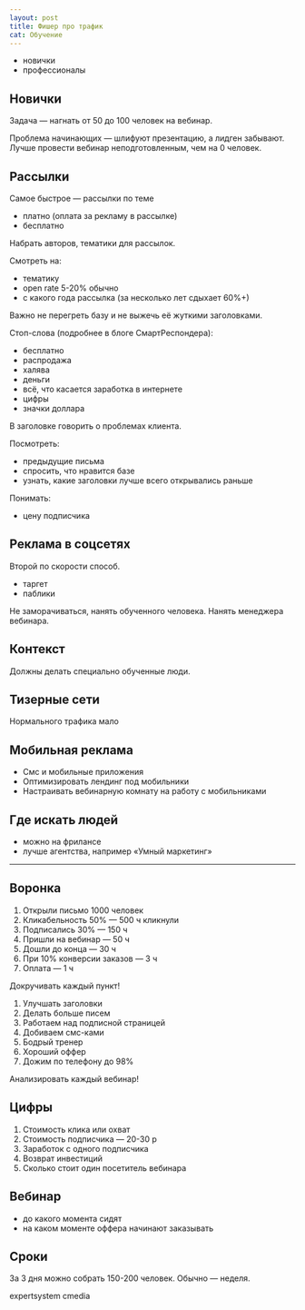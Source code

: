```yaml
---
layout: post
title: Фишер про трафик
cat: Обучение
---
```


- новички
- профессионалы

## Новички

Задача — нагнать от 50 до 100 человек на вебинар.

Проблема начинающих — шлифуют презентацию, а лидген забывают. Лучше провести вебинар неподготовленным, чем на 0 человек.

## Рассылки

Самое быстрое — рассылки по теме

- платно (оплата за рекламу в рассылке)
- бесплатно

Набрать авторов, тематики для рассылок.

Смотреть на:

- тематику
- open rate 5-20% обычно
- с какого года рассылка (за несколько лет сдыхает 60%+)

Важно не перегреть базу и не выжечь её жуткими заголовками.

Стоп-слова (подробнее в блоге СмартРеспондера):

- бесплатно
- распродажа
- халява
- деньги
- всё, что касается заработка в интернете
- цифры
- значки доллара

В заголовке говорить о проблемах клиента.

Посмотреть:

- предыдущие письма
- спросить, что нравится базе
- узнать, какие заголовки лучше всего открывались раньше

Понимать:

- цену подписчика

## Реклама в соцсетях

Второй по скорости способ.

- таргет
- паблики

Не заморачиваться, нанять обученного человека. Нанять менеджера вебинара.

## Контекст

Должны делать специально обученные люди.

## Тизерные сети

Нормального трафика мало

## Мобильная реклама

- Смс и мобильные приложения
- Оптимизировать лендинг под мобильники
- Настраивать вебинарную комнату на работу с мобильниками

## Где искать людей

- можно на фрилансе
- лучше агентства, например «Умный маркетинг»

----

## Воронка

1. Открыли письмо 1000 человек
2. Кликабельность 50% — 500 ч кликнули
3. Подписались 30% — 150 ч
4. Пришли на вебинар — 50 ч
5. Дошли до конца — 30 ч
6. При 10% конверсии заказов — 3 ч
7. Оплата — 1 ч

Докручивать каждый пункт!

1. Улучшать заголовки
2. Делать больше писем
3. Работаем над подписной страницей
4. Добиваем смс-ками
5. Бодрый тренер
6. Хороший оффер
7. Дожим по телефону до 98%

Анализировать каждый вебинар!

## Цифры

1. Стоимость клика или охват
2. Стоимость подписчика — 20-30 р
3. Заработок с одного подписчика
4. Возврат инвестиций
5. Сколько стоит один посетитель вебинара

## Вебинар

- до какого момента сидят
- на каком моменте оффера начинают заказывать

## Сроки

За 3 дня можно собрать 150-200 человек. Обычно — неделя.

expertsystem
cmedia
